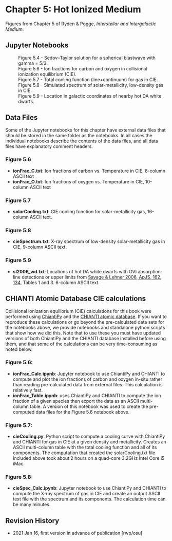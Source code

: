 # Chapter 5: Hot Ionized Medium

Figures from Chapter 5 of Ryden & Pogge, *Interstellar and Intergalactic Medium*.

## Jupyter Notebooks
<dl>
<dd>Figure 5.4 - Sedov–Taylor solution for a spherical blastwave with gamma = 5/3.
<dd>Figure 5.6 - Ion fractions for carbon and oxygen in collisional ionization equilibrium (CIE).
<dd>Figure 5.7 - Total cooling function (line+continuum) for gas in CIE.
<dd>Figure 5.8 - Simulated spectrum of solar-metallicity, low-density gas in CIE.
<dd>Figure 5.9 - Location in galactic coordinates of nearby hot DA white dwarfs.
</dl>

## Data Files

Some of the Jupyter notebooks for this chapter have external data files that should be stored in the same
folder as the notebooks.  In all cases the individual notebooks describe the contents of the data files, 
and all data files have explanatory comment headers.

### Figure 5.6
* **ionFrac_C.txt**: Ion fractions of carbon vs. Temperature in CIE, 8-column ASCII text
* **ionFrac_O.txt**: Ion fractions of oxygen vs. Temperature in CIE, 10-column ASCII text

### Figure 5.7
* **solarCooling.txt**: CIE cooling function for solar-metallicity gas, 16-column ASCII text.

### Figure 5.8
* **cieSpectrum.txt**: X-ray spectrum of low-density solar-metallicity gas in CIE, 9-column ASCII text.

### Figure 5.9
* **sl2006_wd.txt**: Locations of hot DA white dwarfs with OVI absorption-line detections or upper limits from [Savage & Lehner 2006, ApJS, 162, 134](https://ui.adsabs.harvard.edu/abs/2006ApJS..162..134S), Tables 1 and 3.  6-column ASCII text.

## CHIANTI Atomic Database CIE calculations

Collisional ionization equilibrium (CIE) calculations for this book were performed using 
[ChiantiPy](https://github.com/chianti-atomic/ChiantiPy/) and the [CHIANTI atomic database](https://www.chiantidatabase.org/). If you want to reproduce these
calculations or go beyond the pre-calculated data sets for the notebooks above, we provide notebooks and standalone python scripts that show how we did this.
Note that to use these you must have updated versions of both ChiantiPy and the CHIANTI database installed before using them, and that some of the calculations
can be very time-consuming as noted below.

### Figure 5.6:
 * **ionFrac_Calc.ipynb**: Jupyter notebook to use ChiantiPy and CHIANTI to compute and plot the ion fractions of carbon and oxygen in-situ rather than reading pre-calculated 
 data from external files.  This calculation is relatively fast.
 * **ionFrac_Table.ipynb**: uses ChiantiPy and CHIANTI to compute the ion fraction of a given species then export the data as an ASCII multi-column table. 
 A version of this notebook was used to create the pre-computed data files for the Figure 5.6 notebook above.

### Figure 5.7:
* **cieCooling.py**: Python script to compute a cooling curve with ChiantiPy and CHIANTI for gas in CIE at a given density and metallicity.  Creates an ASCII multi-column
table with the total cooling function and all of its components. The computation that created the solarCooling.txt file included above took about 2 hours on a quad-core 3.2GHz
Intel Core i5 iMac.

### Figure 5.8:
* **cieSpec_Calc.ipynb**: Jupyter notebook to use ChiantiPy and CHIANTI to compute the X-ray spectrum of gas in CIE and 
create an output ASCII text file with the spectrum and its components. The calculation time can be many minutes.

## Revision History

* 2021 Jan 16, first version in advance of publication [rwp/osu]
